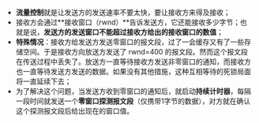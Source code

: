 - **流量控制**就是让发送方的发送速率不要太快，要让接收方来得及接收；
- 接收方会通过**接收窗口（rwnd）**告诉发送方，它还能接收多少字节；也就是说，**发送方的发送窗口不能超过接收方给出的接收窗口的数值**；
- **特殊情况**：接收方给发送方发送零窗口的报文段，过了一会缓存又有了一些存储空间。于是接收方向放送方发送了 rwnd=400 的报文段。然而这个报文段在传送过程中丢失了。放送方一直等待接收方发送非零窗口的通知，而接收方也一直等待发送方发送的数据。如果没有其他措施，这种互相等待的死锁局面将一直延续下去；
- 为了解决这个问题，当发送方收到零窗口的通知后，就启动**持续计时器**，每隔一段时间就发送一个**零窗口探测报文段**（仅携带1字节的数据），对方就在确认这个探测报文段后给出现在的窗口值。